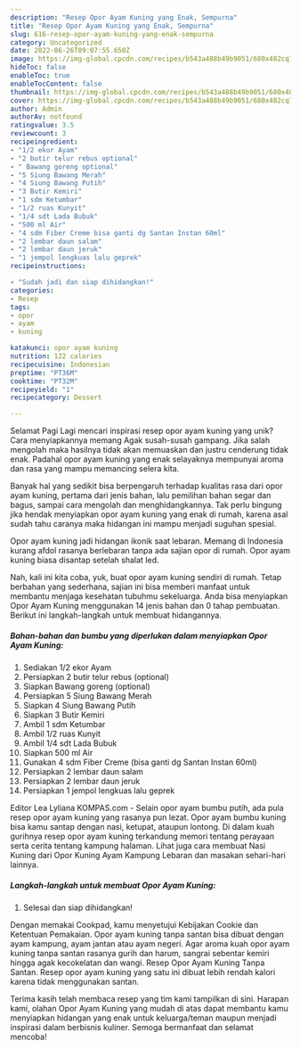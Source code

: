 ```yaml
---
description: "Resep Opor Ayam Kuning yang Enak, Sempurna"
title: "Resep Opor Ayam Kuning yang Enak, Sempurna"
slug: 616-resep-opor-ayam-kuning-yang-enak-sempurna
category: Uncategorized
date: 2022-06-26T09:07:55.650Z
image: https://img-global.cpcdn.com/recipes/b543a488b49b9051/680x482cq70/opor-ayam-kuning-foto-resep-utama.jpg
hideToc: false
enableToc: true
enableTocContent: false
thumbnail: https://img-global.cpcdn.com/recipes/b543a488b49b9051/680x482cq70/opor-ayam-kuning-foto-resep-utama.jpg
cover: https://img-global.cpcdn.com/recipes/b543a488b49b9051/680x482cq70/opor-ayam-kuning-foto-resep-utama.jpg
author: Admin
authorAv: notfound
ratingvalue: 3.5
reviewcount: 3
recipeingredient:
- "1/2 ekor Ayam"
- "2 butir telur rebus optional"
- " Bawang goreng optional"
- "5 Siung Bawang Merah"
- "4 Siung Bawang Putih"
- "3 Butir Kemiri"
- "1 sdm Ketumbar"
- "1/2 ruas Kunyit"
- "1/4 sdt Lada Bubuk"
- "500 ml Air"
- "4 sdm Fiber Creme bisa ganti dg Santan Instan 60ml"
- "2 lembar daun salam"
- "2 lembar daun jeruk"
- "1 jempol lengkuas lalu geprek"
recipeinstructions:

- "Sudah jadi dan siap dihidangkan!"
categories:
- Resep
tags:
- opor
- ayam
- kuning

katakunci: opor ayam kuning 
nutrition: 122 calories
recipecuisine: Indonesian
preptime: "PT36M"
cooktime: "PT32M"
recipeyield: "1"
recipecategory: Dessert

---
```



Selamat Pagi Lagi mencari inspirasi resep opor ayam kuning yang unik? Cara menyiapkannya memang Agak susah-susah gampang. Jika salah mengolah maka hasilnya tidak akan memuaskan dan justru cenderung tidak enak. Padahal opor ayam kuning yang enak selayaknya mempunyai aroma dan rasa yang mampu memancing selera kita.


Banyak hal yang sedikit bisa berpengaruh terhadap kualitas rasa dari opor ayam kuning, pertama dari jenis bahan, lalu pemilihan bahan segar dan bagus, sampai cara mengolah dan menghidangkannya. Tak perlu bingung jika hendak menyiapkan opor ayam kuning yang enak di rumah, karena asal sudah tahu caranya maka hidangan ini mampu menjadi suguhan spesial.

Opor ayam kuning jadi hidangan ikonik saat lebaran. Memang di Indonesia kurang afdol rasanya berlebaran tanpa ada sajian opor di rumah. Opor ayam kuning biasa disantap setelah shalat Ied.


Nah, kali ini kita coba, yuk, buat opor ayam kuning sendiri di rumah. Tetap berbahan yang sederhana, sajian ini bisa memberi manfaat untuk membantu menjaga kesehatan tubuhmu sekeluarga. Anda bisa menyiapkan Opor Ayam Kuning menggunakan 14 jenis bahan dan 0 tahap pembuatan. Berikut ini langkah-langkah untuk membuat hidangannya.

<!--inarticleads1-->

##### Bahan-bahan dan bumbu yang diperlukan dalam menyiapkan Opor Ayam Kuning:

1. Sediakan 1/2 ekor Ayam
1. Persiapkan 2 butir telur rebus (optional)
1. Siapkan  Bawang goreng (optional)
1. Persiapkan 5 Siung Bawang Merah
1. Siapkan 4 Siung Bawang Putih
1. Siapkan 3 Butir Kemiri
1. Ambil 1 sdm Ketumbar
1. Ambil 1/2 ruas Kunyit
1. Ambil 1/4 sdt Lada Bubuk
1. Siapkan 500 ml Air
1. Gunakan 4 sdm Fiber Creme (bisa ganti dg Santan Instan 60ml)
1. Persiapkan 2 lembar daun salam
1. Persiapkan 2 lembar daun jeruk
1. Persiapkan 1 jempol lengkuas lalu geprek


Editor Lea Lyliana KOMPAS.com - Selain opor ayam bumbu putih, ada pula resep opor ayam kuning yang rasanya pun lezat. Opor ayam bumbu kuning bisa kamu santap dengan nasi, ketupat, ataupun lontong. Di dalam kuah gurihnya resep opor ayam kuning terkandung memori tentang perayaan serta cerita tentang kampung halaman. Lihat juga cara membuat Nasi Kuning dari Opor Kuning Ayam Kampung Lebaran dan masakan sehari-hari lainnya. 

<!--inarticleads2-->

##### Langkah-langkah untuk membuat Opor Ayam Kuning:


1. Selesai dan siap dihidangkan!

Dengan memakai Cookpad, kamu menyetujui Kebijakan Cookie dan Ketentuan Pemakaian. Opor ayam kuning tanpa santan bisa dibuat dengan ayam kampung, ayam jantan atau ayam negeri. Agar aroma kuah opor ayam kuning tanpa santan rasanya gurih dan harum, sangrai sebentar kemiri hingga agak kecokelatan dan wangi. Resep Opor Ayam Kuning Tanpa Santan. Resep opor ayam kuning yang satu ini dibuat lebih rendah kalori karena tidak menggunakan santan. 

Terima kasih telah membaca resep yang tim kami tampilkan di sini. Harapan kami, olahan Opor Ayam Kuning yang mudah di atas dapat membantu kamu menyiapkan hidangan yang enak untuk keluarga/teman maupun menjadi inspirasi dalam berbisnis kuliner. Semoga bermanfaat dan selamat mencoba!
